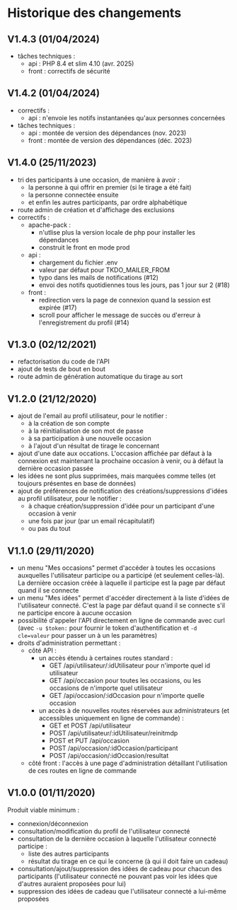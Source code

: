 # Historique des changements

## V1.4.3 (01/04/2024)

- tâches techniques :
  - api : PHP 8.4 et slim 4.10 (avr. 2025)
  - front : correctifs de sécurité

## V1.4.2 (01/04/2024)

- correctifs :
  - api : n'envoie les notifs instantanées qu'aux personnes concernées
- tâches techniques :
  - api : montée de version des dépendances (nov. 2023)
  - front : montée de version des dépendances (déc. 2023)

## V1.4.0 (25/11/2023)

- tri des participants à une occasion, de manière à avoir :
  - la personne à qui offrir en premier (si le tirage a été fait)
  - la personne connectée ensuite
  - et enfin les autres participants, par ordre alphabétique
- route admin de création et d'affichage des exclusions
- correctifs :
  - apache-pack :
    - n'utlise plus la version locale de php pour installer les dépendances
    - construit le front en mode prod
  - api :
    - chargement du fichier .env
    - valeur par défaut pour TKDO_MAILER_FROM
    - typo dans les mails de notifications (#12)
    - envoi des notifs quotidiennes tous les jours, pas 1 jour sur 2 (#18)
  - front :
    - redirection vers la page de connexion quand la session est expirée (#17)
    - scroll pour afficher le message de succès ou d'erreur à l'enregistrement du profil (#14)

## V1.3.0 (02/12/2021)

- refactorisation du code de l'API
- ajout de tests de bout en bout
- route admin de génération automatique du tirage au sort

## V1.2.0 (21/12/2020)

- ajout de l'email au profil utilisateur, pour le notifier :
  - à la création de son compte
  - à la réinitialisation de son mot de passe
  - à sa participation à une nouvelle occasion
  - à l'ajout d'un résultat de tirage le concernant
- ajout d'une date aux occations.
  L'occasion affichée par défaut à la connexion est maintenant la prochaine occasion à venir,
  ou à défaut la dernière occasion passée
- les idées ne sont plus supprimées, mais marquées comme telles (et toujours présentes en base de données)
- ajout de préférences de notification des créations/suppressions d'idées au profil utilisateur, pour le notifier :
  - à chaque création/suppression d'idée pour un participant d'une occasion à venir
  - une fois par jour (par un email récapitulatif)
  - ou pas du tout

## V1.1.0 (29/11/2020)

- un menu "Mes occasions" permet d'accéder à toutes les occasions
  auxquelles l'utilisateur participe ou a participé (et seulement celles-là).
  La dernière occasion créée à laquelle il participe est la page par défaut quand il se connecte
- un menu "Mes idées" permet d'accéder directement à la liste d'idées de l'utilisateur connecté.
  C'est la page par défaut quand il se connecte s'il ne participe encore à aucune occasion
- possibilité d'appeler l'API directement en ligne de commande avec curl
  (avec `-u $token:` pour fournir le token d'authentification
  et `-d cle=valeur` pour passer un à un les paramètres)
- droits d'administration permettant :
  - côté API :
    - un accès étendu à certaines routes standard :
      - GET /api/utilisateur/:idUtilisateur pour n'importe quel id utilisateur
      - GET /api/occasion pour toutes les occasions,
        ou les occasions de n'importe quel utilisateur
      - GET /api/occasion/:idOccasion pour n'importe quelle occasion
    - un accès à de nouvelles routes réservées aux administrateurs
      (et accessibles uniquement en ligne de commande) :
      - GET et POST /api/utilisateur
      - POST /api/utilisateur/:idUtilisateur/reinitmdp
      - POST et PUT /api/occasion
      - POST /api/occasion/:idOccasion/participant
      - POST /api/occasion/:idOccasion/resultat
  - côté front : l'accès à une page d'administration
    détaillant l'utilisation de ces routes en ligne de commande

## V1.0.0 (01/11/2020)

Produit viable minimum :

- connexion/déconnexion
- consultation/modification du profil de l'utilisateur connecté
- consultation de la dernière occasion à laquelle l'utilisateur connecté participe :
  - liste des autres participants
  - résultat du tirage en ce qui le concerne (à qui il doit faire un cadeau)
- consultation/ajout/suppression des idées de cadeau pour chacun des participants
  (l'utilisateur connecté ne pouvant pas voir les idées que d'autres auraient proposées pour lui)
- suppression des idées de cadeau que l'utilisateur connecté a lui-même proposées
